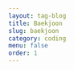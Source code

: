 ```yaml
---
layout: tag-blog
title: Baekjoon
slug: baekjoon
category: coding
menu: false
order: 1
---
```

